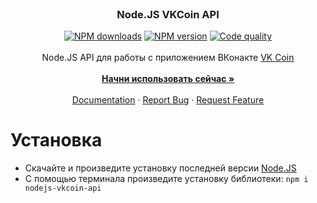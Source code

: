 <br />
<p align="center">
  <h3 align="center">Node.JS VKCoin API</h3>
  <p align="center">
    <a href="https://www.npmjs.com/package/nodejs-vkcoin-api"><img src="https://img.shields.io/npm/dt/nodejs-vkcoin-api.svg?style=flat-square" alt="NPM downloads"></a>
    <a href="https://www.npmjs.com/package/nodejs-vkcoin-api"><img src="https://img.shields.io/npm/v/nodejs-vkcoin-api.svg?style=flat-square" alt="NPM version"></a>
    <a href="https://www.codacy.com/app/aeonix/nodejs-vkcoin-api"><img src="https://img.shields.io/codacy/grade/04a36b24323a4092b61f03497ebab347.svg?style=flat-square" alt="Code quality"></a>
    <br />
    <br />
    Node.JS API для работы с приложением ВКонакте <a href="https://vk.com/coin">VK Coin</a>
    <br />
    <br />
    <a href="https://github.com/cursedseal/Node.JS-VK-Coin-API"><strong>Начни использовать сейчас »</strong></a>
    <br />
    <br />
    <a href="https://github.com/cursedseal/Node.JS-VK-Coin-API/tree/master/docs">Documentation</a>
    ·
    <a href="https://github.com/cursedseal/Node.JS-VK-Coin-API/issues">Report Bug</a>
    ·
    <a href="https://github.com/cursedseal/Node.JS-VK-Coin-API/issues">Request Feature</a>
  </p>
</p>

# Установка

* Скачайте и произведите установку последней версии [Node.JS](https://nodejs.org/)
* С помощью терминала произведите установку библиотеки: `npm i nodejs-vkcoin-api`
